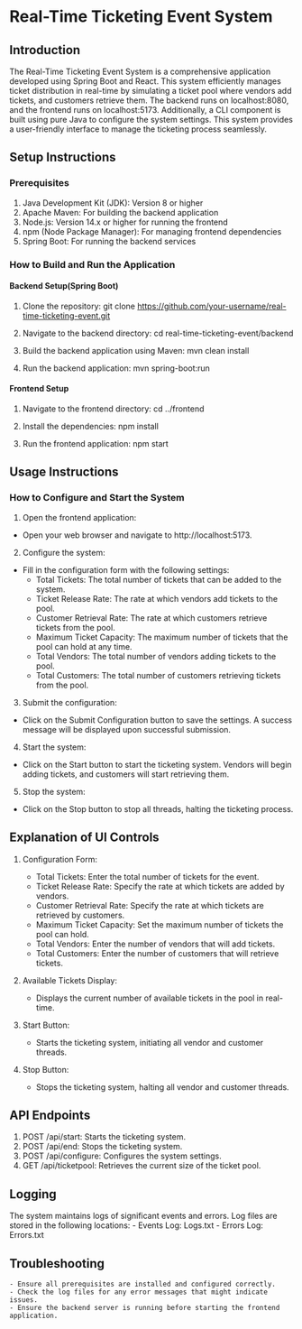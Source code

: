 # Real-Time Ticketing Event System


## Introduction

The Real-Time Ticketing Event System is a comprehensive application developed using Spring Boot and React. This system efficiently manages ticket distribution in real-time by simulating a ticket pool where vendors add tickets, and customers retrieve them. The backend runs on localhost:8080, and the frontend runs on localhost:5173. Additionally, a CLI component is built using pure Java to configure the system settings. This system provides a user-friendly interface to manage the ticketing process seamlessly.

## Setup Instructions

### Prerequisites
1. Java Development Kit (JDK): Version 8 or higher
2. Apache Maven: For building the backend application
3. Node.js: Version 14.x or higher for running the frontend
4. npm (Node Package Manager): For managing frontend dependencies
5. Spring Boot: For running the backend services

### How to Build and Run the Application

#### Backend Setup(Spring Boot)

1. Clone the repository: git clone https://github.com/your-username/real-time-ticketing-event.git

2. Navigate to the backend directory: cd real-time-ticketing-event/backend

3. Build the backend application using Maven: mvn clean install

4. Run the backend application: mvn spring-boot:run

#### Frontend Setup

1. Navigate to the frontend directory: cd ../frontend

2. Install the dependencies: npm install

3. Run the frontend application: npm start

## Usage Instructions

### How to Configure and Start the System

1. Open the frontend application:
- Open your web browser and navigate to http://localhost:5173.

2. Configure the system:
- Fill in the configuration form with the following settings:
    - Total Tickets: The total number of tickets that can be added to the system.
    - Ticket Release Rate: The rate at which vendors add tickets to the pool.
    - Customer Retrieval Rate: The rate at which customers retrieve tickets from the pool.
    - Maximum Ticket Capacity: The maximum number of tickets that the pool can hold at any time.
    - Total Vendors: The total number of vendors adding tickets to the pool.
    - Total Customers: The total number of customers retrieving tickets from the pool.

3. Submit the configuration:
- Click on the Submit Configuration button to save the settings. A success message will be displayed upon successful submission.

4. Start the system:
- Click on the Start button to start the ticketing system. Vendors will begin adding tickets, and customers will start retrieving them.

5. Stop the system:
- Click on the Stop button to stop all threads, halting the ticketing process.

## Explanation of UI Controls

1. Configuration Form:
    - Total Tickets: Enter the total number of tickets for the event.
    - Ticket Release Rate: Specify the rate at which tickets are added by vendors.
    - Customer Retrieval Rate: Specify the rate at which tickets are retrieved by customers.
    - Maximum Ticket Capacity: Set the maximum number of tickets the pool can hold.
    - Total Vendors: Enter the number of vendors that will add tickets.
    - Total Customers: Enter the number of customers that will retrieve tickets.

2. Available Tickets Display:
    - Displays the current number of available tickets in the pool in real-time.

3. Start Button:
    - Starts the ticketing system, initiating all vendor and customer threads.

4. Stop Button:
    - Stops the ticketing system, halting all vendor and customer threads.

## API Endpoints

1. POST /api/start: Starts the ticketing system.
2. POST /api/end: Stops the ticketing system.
3. POST /api/configure: Configures the system settings.
4. GET /api/ticketpool: Retrieves the current size of the ticket pool.

## Logging

The system maintains logs of significant events and errors. Log files are stored in the following locations:
    - Events Log: Logs.txt
    - Errors Log: Errors.txt

## Troubleshooting

    - Ensure all prerequisites are installed and configured correctly.
    - Check the log files for any error messages that might indicate issues.
    - Ensure the backend server is running before starting the frontend application.
